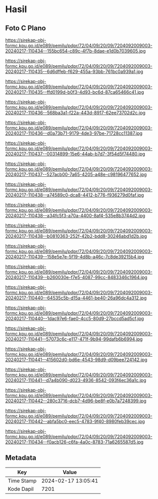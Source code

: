 # Hasil

## Foto C Plano

https://sirekap-obj-formc.kpu.go.id/e089/pemilu/pdpr/72/04/09/20/09/7204092009003-20240217-110434--155bc654-c89c-4f7b-8dae-e1d0b7039605.jpg

https://sirekap-obj-formc.kpu.go.id/e089/pemilu/pdpr/72/04/09/20/09/7204092009003-20240217-110435--6d6dffeb-f629-455a-93bb-761bc0a939a1.jpg

https://sirekap-obj-formc.kpu.go.id/e089/pemilu/pdpr/72/04/09/20/09/7204092009003-20240217-110435--ffd0199d-b0f3-4d93-bc6d-87ca65466c41.jpg

https://sirekap-obj-formc.kpu.go.id/e089/pemilu/pdpr/72/04/09/20/09/7204092009003-20240217-110436--568ba3a1-f22a-443d-8917-62ee73702d2c.jpg

https://sirekap-obj-formc.kpu.go.id/e089/pemilu/pdpr/72/04/09/20/09/7204092009003-20240217-110436--d0a73b71-9179-4de3-97be-71728cc11387.jpg

https://sirekap-obj-formc.kpu.go.id/e089/pemilu/pdpr/72/04/09/20/09/7204092009003-20240217-110437--00314899-15e6-44ab-b7d7-3f54d5f74480.jpg

https://sirekap-obj-formc.kpu.go.id/e089/pemilu/pdpr/72/04/09/20/09/7204092009003-20240217-110437--527acb00-7a65-4205-a48e-c98196477652.jpg

https://sirekap-obj-formc.kpu.go.id/e089/pemilu/pdpr/72/04/09/20/09/7204092009003-20240217-110438--a74589c0-dca8-4412-b776-f936279d0faf.jpg

https://sirekap-obj-formc.kpu.go.id/e089/pemilu/pdpr/72/04/09/20/09/7204092009003-20240217-110438--a34fc5f3-a70a-4400-8af4-535e8b3744d2.jpg

https://sirekap-obj-formc.kpu.go.id/e089/pemilu/pdpr/72/04/09/20/09/7204092009003-20240217-110438--b0810363-252f-42b2-bdd8-30246abd1d2b.jpg

https://sirekap-obj-formc.kpu.go.id/e089/pemilu/pdpr/72/04/09/20/09/7204092009003-20240217-110439--158e5e7e-5f19-4d8b-a46c-7c8de39215b4.jpg

https://sirekap-obj-formc.kpu.go.id/e089/pemilu/pdpr/72/04/09/20/09/7204092009003-20240217-110439--b260030e-f7e5-4087-99cc-8483346c1964.jpg

https://sirekap-obj-formc.kpu.go.id/e089/pemilu/pdpr/72/04/09/20/09/7204092009003-20240217-110440--64535c5b-d15a-4461-be40-26a96dc4a312.jpg

https://sirekap-obj-formc.kpu.go.id/e089/pemilu/pdpr/72/04/09/20/09/7204092009003-20240217-110440--1dac97e6-fae0-4cc5-80d9-27bccd5ad5cf.jpg

https://sirekap-obj-formc.kpu.go.id/e089/pemilu/pdpr/72/04/09/20/09/7204092009003-20240217-110441--57073c6c-e117-471f-9b94-99dafb6b6994.jpg

https://sirekap-obj-formc.kpu.go.id/e089/pemilu/pdpr/72/04/09/20/09/7204092009003-20240217-110441--415602d0-bd6e-4543-98d9-d09bee724142.jpg

https://sirekap-obj-formc.kpu.go.id/e089/pemilu/pdpr/72/04/09/20/09/7204092009003-20240217-110441--d7a4b090-d023-4936-8542-093f4ec36a1c.jpg

https://sirekap-obj-formc.kpu.go.id/e089/pemilu/pdpr/72/04/09/20/09/7204092009003-20240217-110442--280c3716-dcb7-4d96-be8f-e0b7a7248399.jpg

https://sirekap-obj-formc.kpu.go.id/e089/pemilu/pdpr/72/04/09/20/09/7204092009003-20240217-110442--abfa5bc0-eec5-4783-9f40-8980feb39cec.jpg

https://sirekap-obj-formc.kpu.go.id/e089/pemilu/pdpr/72/04/09/20/09/7204092009003-20240217-110434--f0acb126-c6fa-4a0c-8783-71a6265587d5.jpg


## Metadata

| Key        | Value               |
| ---------- | ------------------- |
| Time Stamp | 2024-02-17 13:05:41 |
| Kode Dapil | 7201                |



